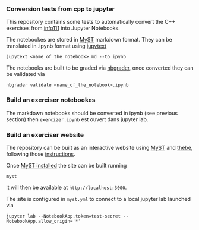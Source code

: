 ### Conversion tests from cpp to jupyter

This repository contains some tests to automatically convert the C++
exercises from [info111](https://gitlab.dsi.universite-paris-saclay.fr/Info111/cpp-info111/-/tree/master/exercices_src)
into Jupyter Notebooks.

The notebookes are stored in [MyST](https://mystmd.org/) markdown format.
They can be translated in .ipynb format using [jupytext](https://jupytext.readthedocs.io/)
```
jupytext <name_of_the_notebook>.md --to ipynb
```

The notebooks are built to be graded via [nbgrader](https://nbgrader.readthedocs.io/),
once converted they can be validated via
```
nbgrader validate <name_of_the_notebook>.ipynb
```

### Build an exerciser notebookes

The markdown notebooks should be converted in ipynb (see previous section) then `exercizer.ipynb` est
ouvert dans jupyter lab.

### Build an exerciser website

The repository can be built as an interactive website using
[MyST](https://mystmd.org/) and [thebe](https://thebe.readthedocs.io/en/stable/),
following those [instructions](https://mystmd.org/guide/integrating-jupyter).

Once [MyST installed](https://mystmd.org/guide/quickstart) the site can be built
running
```
myst
```
it will then be available at `http://localhost:3000`.

The site is configured in `myst.yml` to connect to a local jupyter lab
launched via
```
jupyter lab --NotebookApp.token=test-secret --NotebookApp.allow_origin='*'
```

